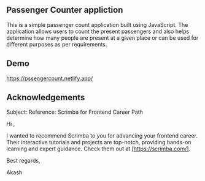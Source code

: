 ## Passenger Counter appliction

This is a simple passenger count application built using JavaScript. The application allows users to count the present passengers and also helps determine how many people are present at a given place or can be used for different purposes as per requirements.


## Demo

https://pssengercount.netlify.app/


## Acknowledgements
Subject: Reference: Scrimba for Frontend Career Path

Hi ,

I wanted to recommend Scrimba to you for advancing your frontend career. Their interactive tutorials and projects are top-notch, providing hands-on learning and expert guidance. Check them out at [https://scrimba.com/].

Best regards,

Akash 


